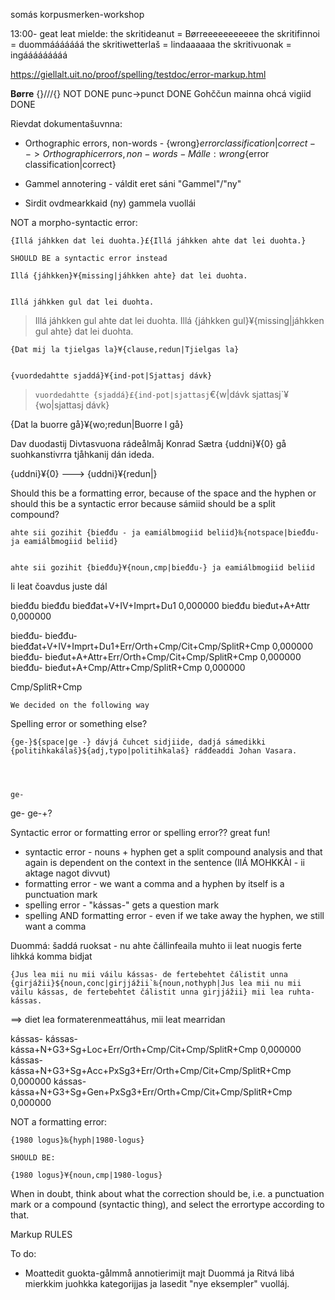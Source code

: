somás korpusmerken-workshop

13:00-
geat leat mielde:
the skritideanut  = Børreeeeeeeeeee
the skritifinnoi = duommááááááá
the skritiwetterlaš = lindaaaaaa
the skritivuonak = ingááááááááá

https://giellalt.uit.no/proof/spelling/testdoc/error-markup.html

**Børre**
{}///{} NOT DONE
punc->punct DONE
Gohččun mainna ohcá vigiid DONE

Rievdat dokumentašuvnna:
* Orthographic errors, non-words - {wrong}${error classification|correct}
-->
Orthographic errors, non-words -
Málle:{wrong}${error classification|correct}

* Gammel annotering - váldit eret sáni "Gammel"/"ny"
* Sirdit ovdmearkkaid (ny) gammela vuollái

NOT a morpho-syntactic error:

    {Illá jáhkken dat lei duohta.}£{Illá jáhkken ahte dat lei duohta.}

    SHOULD BE a syntactic error instead

    Illá {jáhkken}¥{missing|jáhkken ahte} dat lei duohta.


    Illá jáhkken gul dat lei duohta.
>   Illá jáhkken gul ahte dat lei duohta.
    Illá {jáhkken gul}¥{missing|jáhkken gul ahte} dat lei duohta.




    {Dat mij la tjielgas la}¥{clause,redun|Tjielgas la}


    {vuordedahtte sjaddá}¥{ind-pot|Sjattasj dávk}
>   `vuordedahtte {sjaddá}£{ind-pot|sjattasj`€{w|dávk sjattasj`¥{wo|sjattasj dávk}

{Dat la buorre gå}¥{wo;redun|Buorre l gå}

Dav duodastij Divtasvuona rádeålmåj Konrad Sætra {uddni}¥{0} gå suohkanstivrra tjåhkanij dán ideda.

{uddni}¥{0}
--->
{uddni}¥{redun|}

Should this be a formatting error, because of the space and the hyphen or should this be a syntactic error because sámiid should be a split compound?

    ahte sii gozihit {bieđđu - ja eamiálbmogiid beliid}‰{notspace|bieđđu- ja eamiálbmogiid beliid}


    ahte sii gozihit {bieđđu}¥{noun,cmp|bieđđu-} ja eamiálbmogiid beliid

Ii leat čoavdus juste dál


bieđđu
bieđđu	bieđđat+V+IV+Imprt+Du1	0,000000
bieđđu	bieđut+A+Attr	0,000000

bieđđu-
bieđđu-	bieđđat+V+IV+Imprt+Du1+Err/Orth+Cmp/Cit+Cmp/SplitR+Cmp	0,000000
bieđđu-	bieđut+A+Attr+Err/Orth+Cmp/Cit+Cmp/SplitR+Cmp	0,000000
bieđđu-	bieđut+A+Cmp/Attr+Cmp/SplitR+Cmp	0,000000


Cmp/SplitR+Cmp

    We decided on the following way
Spelling error or something else?

    {ge-}${space|ge -} dávjá čuhcet sidjiide, dadjá sámedikki {politihkakálaš}${adj,typo|politihkalaš} ráđđeaddi Johan Vasara.




    ge-
ge-	ge-+?

Syntactic error or formatting error or spelling error?? great fun!

* syntactic error - nouns + hyphen get a split compound analysis and that again is dependent on the context in the sentence (IlÁ MOHKKÀI - ii aktage nagot divvut)
* formatting error - we want a comma and a hyphen by itself is a punctuation mark
* spelling error - "kássas-" gets a question mark
* spelling AND formatting error - even if we take away the hyphen, we still want a comma

Duommá:
šaddá ruoksat - nu ahte čállinfeaila
muhto ii leat nuogis
ferte lihkká komma bidjat

    {Jus lea mii nu mii váilu kássas- de fertebehtet čálistit unna {girjážii}${noun,conc|girjjážii`‰{noun,nothyph|Jus lea mii nu mii váilu kássas, de fertebehtet čálistit unna girjjážii} mii lea ruhta-kássas.




==> diet lea formaterenmeattáhus, mii leat mearridan




kássas-
kássas-	kássa+N+G3+Sg+Loc+Err/Orth+Cmp/Cit+Cmp/SplitR+Cmp	0,000000
kássas-	kássa+N+G3+Sg+Acc+PxSg3+Err/Orth+Cmp/Cit+Cmp/SplitR+Cmp	0,000000
kássas-	kássa+N+G3+Sg+Gen+PxSg3+Err/Orth+Cmp/Cit+Cmp/SplitR+Cmp	0,000000

NOT a formatting error:

    {1980 logus}‰{hyph|1980-logus}

    SHOULD BE:

    {1980 logus}¥{noun,cmp|1980-logus}

When in doubt, think about what the correction should be, i.e. a punctuation mark or a compound (syntactic thing), and select the errortype according to that.

Markup RULES




To do:
* Moattedit guokta-gålmmå annotierimijt majt Duommá ja Ritvá libá mierkkim juohkka kategorijjas ja lasedit "nye eksempler" vuolláj.
